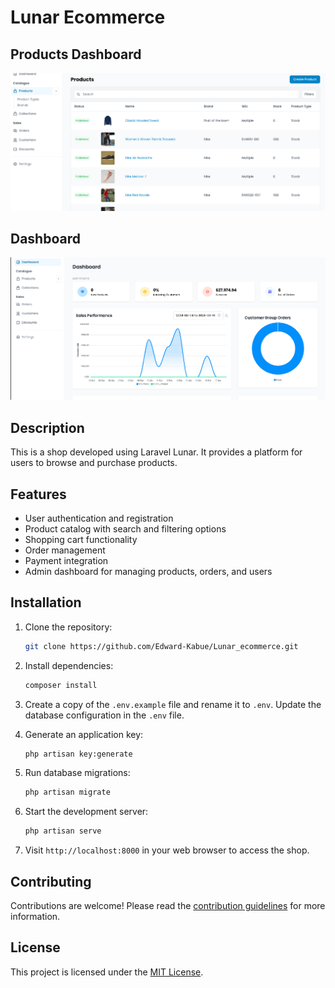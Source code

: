 # Lunar Ecommerce

## Products Dashboard

![Screenshot 1](public/lunar_products.png)

## Dashboard

![Screenshot 2](public/lunar_dashboard.png)

## Description

This is a shop developed using Laravel Lunar. It provides a platform for users to browse and purchase products.

## Features

-   User authentication and registration
-   Product catalog with search and filtering options
-   Shopping cart functionality
-   Order management
-   Payment integration
-   Admin dashboard for managing products, orders, and users

## Installation

1. Clone the repository:

    ```bash
    git clone https://github.com/Edward-Kabue/Lunar_ecommerce.git
    ```

2. Install dependencies:

    ```bash
    composer install
    ```

3. Create a copy of the `.env.example` file and rename it to `.env`. Update the database configuration in the `.env` file.

4. Generate an application key:

    ```bash
    php artisan key:generate
    ```

5. Run database migrations:

    ```bash
    php artisan migrate
    ```

6. Start the development server:

    ```bash
    php artisan serve
    ```

7. Visit `http://localhost:8000` in your web browser to access the shop.

## Contributing

Contributions are welcome! Please read the [contribution guidelines](CONTRIBUTING.md) for more information.

## License

This project is licensed under the [MIT License](LICENSE).
